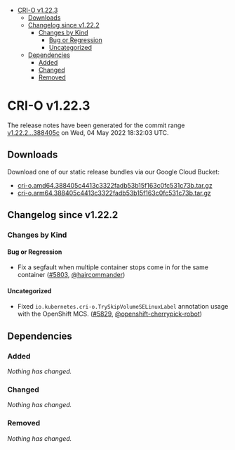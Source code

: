 - [CRI-O v1.22.3](#cri-o-v1223)
  - [Downloads](#downloads)
  - [Changelog since v1.22.2](#changelog-since-v1222)
    - [Changes by Kind](#changes-by-kind)
      - [Bug or Regression](#bug-or-regression)
      - [Uncategorized](#uncategorized)
  - [Dependencies](#dependencies)
    - [Added](#added)
    - [Changed](#changed)
    - [Removed](#removed)

# CRI-O v1.22.3

The release notes have been generated for the commit range
[v1.22.2...388405c](https://github.com/cri-o/cri-o/compare/v1.22.2...388405c4413c3322fadb53b15f163c0fc531c73b) on Wed, 04 May 2022 18:32:03 UTC.

## Downloads

Download one of our static release bundles via our Google Cloud Bucket:

- [cri-o.amd64.388405c4413c3322fadb53b15f163c0fc531c73b.tar.gz](https://storage.googleapis.com/cri-o/artifacts/cri-o.amd64.388405c4413c3322fadb53b15f163c0fc531c73b.tar.gz)
- [cri-o.arm64.388405c4413c3322fadb53b15f163c0fc531c73b.tar.gz](https://storage.googleapis.com/cri-o/artifacts/cri-o.arm64.388405c4413c3322fadb53b15f163c0fc531c73b.tar.gz)

## Changelog since v1.22.2

### Changes by Kind

#### Bug or Regression
 - Fix a segfault when multiple container stops come in for the same container ([#5803](https://github.com/cri-o/cri-o/pull/5803), [@haircommander](https://github.com/haircommander))

#### Uncategorized
 - Fixed `io.kubernetes.cri-o.TrySkipVolumeSELinuxLabel` annotation usage with the OpenShift MCS. ([#5829](https://github.com/cri-o/cri-o/pull/5829), [@openshift-cherrypick-robot](https://github.com/openshift-cherrypick-robot))

## Dependencies

### Added
_Nothing has changed._

### Changed
_Nothing has changed._

### Removed
_Nothing has changed._
